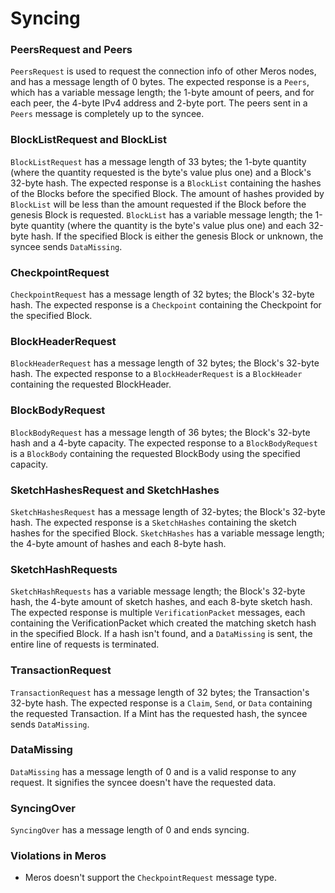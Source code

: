 # Syncing

### PeersRequest and Peers

`PeersRequest` is used to request the connection info of other Meros nodes, and has a message length of 0 bytes. The expected response is a `Peers`, which has a variable message length; the 1-byte amount of peers, and for each peer, the 4-byte IPv4 address and 2-byte port. The peers sent in a `Peers` message is completely up to the syncee.

### BlockListRequest and BlockList

`BlockListRequest` has a message length of 33 bytes; the 1-byte quantity (where the quantity requested is the byte's value plus one) and a Block's 32-byte hash. The expected response is a `BlockList` containing the hashes of the Blocks before the specified Block. The amount of hashes provided by `BlockList` will be less than the amount requested if the Block before the genesis Block is requested. `BlockList` has a variable message length; the 1-byte quantity (where the quantity is the byte's value plus one) and each 32-byte hash. If the specified Block is either the genesis Block or unknown, the syncee sends `DataMissing`.

### CheckpointRequest

`CheckpointRequest` has a message length of 32 bytes; the Block's 32-byte hash. The expected response is a `Checkpoint` containing the Checkpoint for the specified Block.

### BlockHeaderRequest

`BlockHeaderRequest` has a message length of 32 bytes; the Block's 32-byte hash. The expected response to a `BlockHeaderRequest` is a `BlockHeader` containing the requested BlockHeader.

### BlockBodyRequest

`BlockBodyRequest` has a message length of 36 bytes; the Block's 32-byte hash and a 4-byte capacity. The expected response to a `BlockBodyRequest` is a `BlockBody` containing the requested BlockBody using the specified capacity.

### SketchHashesRequest and SketchHashes

`SketchHashesRequest` has a message length of 32-bytes; the Block's 32-byte hash. The expected response is a `SketchHashes` containing the sketch hashes for the specified Block. `SketchHashes` has a variable message length; the 4-byte amount of hashes and each 8-byte hash.

### SketchHashRequests

`SketchHashRequests` has a variable message length; the Block's 32-byte hash, the 4-byte amount of sketch hashes, and each 8-byte sketch hash. The expected response is multiple `VerificationPacket` messages, each containing the VerificationPacket which created the matching sketch hash in the specified Block. If a hash isn't found, and a `DataMissing` is sent, the entire line of requests is terminated.

### TransactionRequest

`TransactionRequest` has a message length of 32 bytes; the Transaction's 32-byte hash. The expected response is a `Claim`, `Send`, or `Data` containing the requested Transaction. If a Mint has the requested hash, the syncee sends `DataMissing`.

### DataMissing

`DataMissing` has a message length of 0 and is a valid response to any request. It signifies the syncee doesn't have the requested data.

### SyncingOver

`SyncingOver` has a message length of 0 and ends syncing.

### Violations in Meros

- Meros doesn't support the `CheckpointRequest` message type.
